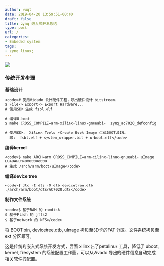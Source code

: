 ```yaml
---
author: wuqt
date: 2019-04-20 13:59:51+00:00
draft: false
title: zynq 嵌入式开发总结
type: post
url: /
categories:
- Embeded system
tags:
- zynq linux;
---
```



![](http://www.wuquantai.com/wp-content/uploads/2018/04/微信图片_20180413232224-1024x768.jpg)






### 传统开发步骤







**基础设计**






    
    <code># 使用Vidado 设计硬件工程，导出硬件设计 bitstream.
    $ File-> Export-> Export Hardware...
    # 使用SDK 生成 fsbl.elf
    
    # 编译U-boot 
    $ make CROSS_COMPILE=arm-xilinx-linux-gnueabi-  zynq_ac7020_defconfig 
    
    # 使用SDK， Xilinx Tools->Create Boot Image 生成BOOT.BIN。
      即:  fsbl.elf + system_wrapper.bit + u-boot.elf</code>







**编译kernel**






    
    <code>$ make ARCH=arm CROSS_COMPILE=arm-xilinx-linux-gnueabi- uImage LOADADDR=0x00008000 
    # 生成 /arch/arm/boot/uImage</code>







**编译device tree**






    
    <code>$ dtc -I dts -O dtb devicetree.dtb ./arch/arm/boot/dts/AC7020.dts</code>







**制作文件系统**






    
    <code>$ 基于RAM 的 ramdisk
    $ 基于Flash 的 jffs2
    $ 基于network 的 NFS</code>







将 BOOT.bin,  devicetree.dtb, uImage 拷贝至SD卡的FAT 分区。文件系统拷贝至ext 分区即可。







这是传统的嵌入式系统开发方式，后面 xilinx 出了petalinux 工具，降低了 uboot, kernel, filesystem 的系统配置工作量，可以从Vivado 导出的硬件信息自动完成相关软件的配置。









